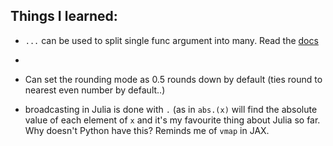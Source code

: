 ## Things I learned:


* `...` can be used to split single func argument into many. Read the [docs](https://docs.julialang.org/en/v1/manual/faq/#What-does-the-...-operator-do?)

* ``` is transpose in Julia

* Can set the rounding mode as 0.5 rounds down by default (ties round to nearest even number by default..)

* broadcasting in Julia is done with `.` (as in `abs.(x)` will find the absolute value of each element of `x` and it's my favourite thing about Julia so far. Why doesn't Python have this? Reminds me of `vmap` in JAX.  

